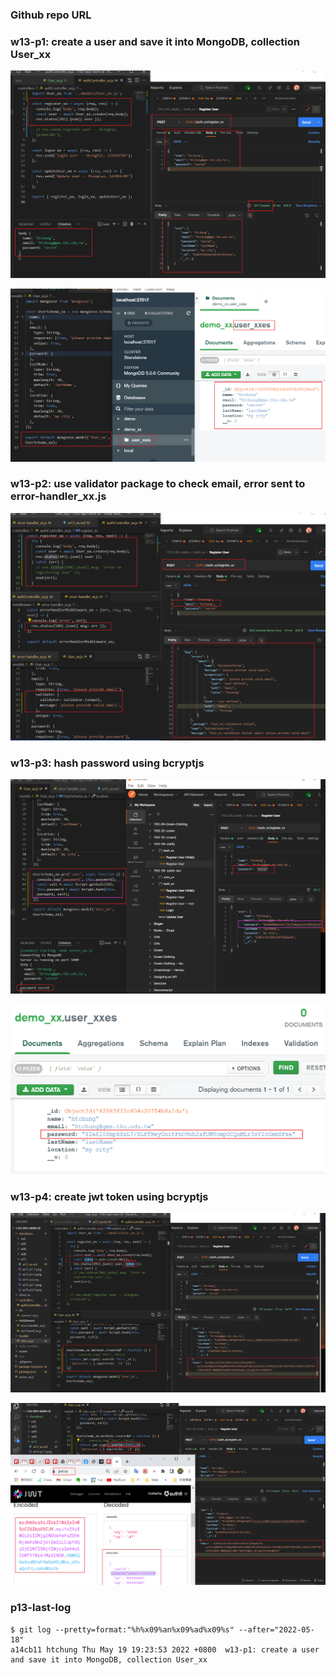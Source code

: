 ### Github repo URL

### w13-p1: create a user and save it into MongoDB, collection User_xx

![](w13-p1-1.png)

![](w13-p1-2.png)

### w13-p2: use validator package to check email, error sent to error-handler_xx.js

![](w13-p2.png)

### w13-p3: hash password using bcryptjs

![](w13-p3-1.png)

![](w13-p3-2.png)

### w13-p4: create jwt token using bcryptjs

![](w13-p4-1.png)

![](w13-p4-2.png)

### p13-last-log

```
$ git log --pretty=format:"%h%x09%an%x09%ad%x09%s" --after="2022-05-18"
a14cb11 htchung Thu May 19 19:23:53 2022 +0800  w13-p1: create a user and save it into MongoDB, collection User_xx

```
